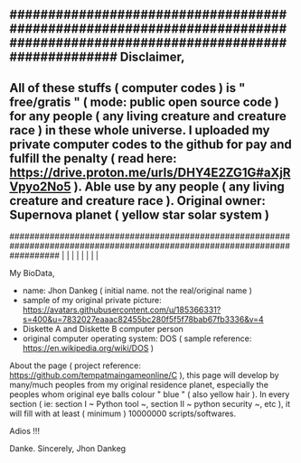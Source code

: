 
##########################################################################################################################
Disclaimer,
-
All of these stuffs ( computer codes ) is " free/gratis " ( mode: public open source code ) for any people ( any living creature and creature race ) in these whole universe. I uploaded my private computer codes to the github for pay and fulfill the penalty ( read here: https://drive.proton.me/urls/DHY4E2ZG1G#aXjRVpyo2No5 ). Able use by any people ( any living creature and creature race ).
Original owner: Supernova planet ( yellow star solar system )
-
##########################################################################################################################
|
|
|
|
|
|
|
|


My BioData,
- name: Jhon Dankeg ( initial name. not the real/original name )
- sample of my original private picture: https://avatars.githubusercontent.com/u/185366331?s=400&u=7832027eaaac82455bc280f5f5f78bab67fb3336&v=4
- Diskette A and Diskette B computer person 
- original computer operating system: DOS ( sample reference: https://en.wikipedia.org/wiki/DOS )






About the page ( project reference: https://github.com/tempatmaingameonline/C ),
this page will develop by many/much peoples from my original residence planet, especially the peoples whom original eye balls colour " blue " ( also yellow hair ). In every section ( ie: section I ~ Python tool ~, section II ~ python security ~, etc ), it will fill with at least ( minimum ) 10000000 scripts/softwares.

Adios !!!





Danke. Sincerely,
Jhon Dankeg
